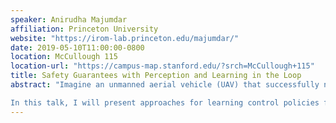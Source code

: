 ```yaml
---
speaker: Anirudha Majumdar
affiliation: Princeton University
website: "https://irom-lab.princeton.edu/majumdar/"
date: 2019-05-10T11:00:00-0800
location: McCullough 115
location-url: "https://campus-map.stanford.edu/?srch=McCullough+115"
title: Safety Guarantees with Perception and Learning in the Loop
abstract: "Imagine an unmanned aerial vehicle (UAV) that successfully navigates a thousand different obstacle environments or a robotic manipulator that successfully grasps a million objects in our dataset. How likely are these systems to succeed on a novel (i.e., previously unseen) environment or object? How can we learn control policies that provably generalize well to environments or objects that our robot has not previously encountered?

In this talk, I will present approaches for learning control policies for robotic systems that provably generalize well with high probability to novel environments. The key technical idea behind our approach is to leverage tools from generalization theory (e.g., PAC-Bayes theory) in machine learning and the theory of information bottlenecks from information theory. We apply our techniques on examples including UAV navigation and grasping in order to demonstrate the ability to provide strong generalization guarantees on controllers for robotic systems with continuous state and action spaces, complicated (e.g., nonlinear) dynamics, and rich sensory inputs (e.g., depth measurements)."
---
```

